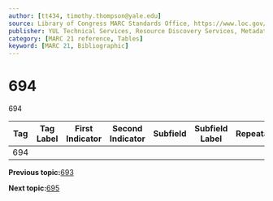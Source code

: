 ```yaml
---
author: [tt434, timothy.thompson@yale.edu]
source: Library of Congress MARC Standards Office, https://www.loc.gov/marc/bibliographic/bd694.html
publisher: YUL Technical Services, Resource Discovery Services, Metadata Services Unit
category: [MARC 21 reference, Tables]
keyword: [MARC 21, Bibliographic]
---
```


# 694

694

|Tag|Tag Label|First Indicator|Second Indicator|Subfield|Subfield Label|Repeatable|
|---|---------|---------------|----------------|--------|--------------|----------|
|694| | | | | | |

**Previous topic:**[693](../tables/693_bib_table.md)

**Next topic:**[695](../tables/695_bib_table.md)

